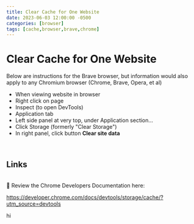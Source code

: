 ```yaml
---
title: Clear Cache for One Website
date: 2023-06-03 12:00:00 -0500
categories: [browser]
tags: [cache,browser,brave,chrome]
---
```

<!-- 
<img src="/assets/img/posts/clear-cache.jpg" alt="Clear Cache" style="height:400px; width:600px;" />
-->

# Clear Cache for One Website



Below are instructions for the Brave browser, but information would also apply to any Chromium browser (Chrome, Brave, Opera, et al)
<br>
* When viewing website in browser
* Right click on page
* Inspect (to open DevTools)
* Application tab
* Left side panel at very top, under Application section...
* Click Storage (formerly "Clear Storage")
* In right panel, click button **Clear site data**
<br>

## Links
<br>
🔗 Review the Chrome Developers Documentation here: 

<https://developer.chrome.com/docs/devtools/storage/cache/?utm_source=devtools>

hi